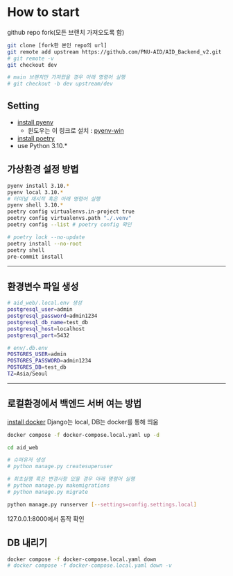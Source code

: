 # How to start

github repo fork(모든 브랜치 가져오도록 함)
```sh
git clone [fork한 본인 repo의 url]
git remote add upstream https://github.com/PNU-AID/AID_Backend_v2.git
# git remote -v
git checkout dev
```
```sh
# main 브랜치만 가져왔을 경우 아래 명령어 실행
# git checkout -b dev upstream/dev
```

## Setting
- [install pyenv](https://github.com/pyenv/pyenv)
  - 윈도우는 이 링크로 설치 : [pyenv-win](https://github.com/pyenv-win/pyenv-win)
- [install poetry](https://python-poetry.org/docs/)
- use Python 3.10.*

## 가상환경 설정 방법
```sh
pyenv install 3.10.*
pyenv local 3.10.*
# 터미널 재시작 혹은 아래 명령어 실행
pyenv shell 3.10.*
poetry config virtualenvs.in-project true
poetry config virtualenvs.path "./.venv"
poetry config --list # poetry config 확인

# poetry lock --no-update
poetry install --no-root
poetry shell
pre-commit install
```
---
## 환경변수 파일 생성

```sh
# aid_web/.local.env 생성
postgresql_user=admin
postgresql_password=admin1234
postgresql_db_name=test_db
postgresql_host=localhost
postgresql_port=5432

# env/.db.env
POSTGRES_USER=admin
POSTGRES_PASSWORD=admin1234
POSTGRES_DB=test_db
TZ=Asia/Seoul
```

---

## 로컬환경에서 백엔드 서버 여는 방법
[install docker](https://www.docker.com/products/docker-desktop/)
Django는 local, DB는 docker를 통해 띄움

```sh
docker compose -f docker-compose.local.yaml up -d

cd aid_web

# 슈퍼유저 생성
# python manage.py createsuperuser

# 최초실행 혹은 변경사항 있을 경우 아래 명령어 실행
# python manage.py makemigrations
# python manage.py migrate

python manage.py runserver [--settings=config.settings.local]

```
127.0.0.1:8000에서 동작 확인


## DB 내리기

```sh
docker compose -f docker-compose.local.yaml down
# docker compose -f docker-compose.local.yaml down -v
```
